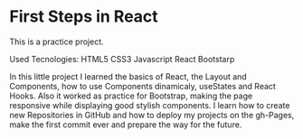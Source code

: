 # First Steps in React
This is a practice project.

Used Tecnologies: 
HTML5  CSS3  Javascript  React  Bootstarp


In this little project I learned the basics of React, the Layout and Components, how to use Components dinamicaly, useStates and React Hooks. Also it worked as practice for Bootstrap, making the page responsive while displaying good stylish components. I learn how to create new Repositories in GitHub and how to deploy my projects on the gh-Pages, make the first commit ever and prepare the way for the future. 